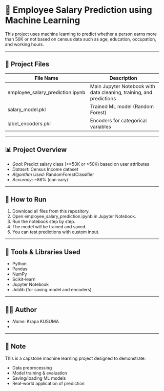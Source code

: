 # 🧠 Employee Salary Prediction using Machine Learning

This project uses machine learning to predict whether a person earns more than 50K or not based on census data such as age, education, occupation, and working hours.

---

## 📂 Project Files

| File Name                        | Description                                         |
|----------------------------------|-----------------------------------------------------|
| employee_salary_prediction.ipynb | Main Jupyter Notebook with data cleaning, training, and predictions |
| salary_model.pkl               | Trained ML model (Random Forest)                   |
| label_encoders.pkl             | Encoders for categorical variables                 |

---

## 📊 Project Overview

- *Goal*: Predict salary class (<=50K or >50K) based on user attributes
- *Dataset*: Census Income dataset
- *Algorithm Used*: RandomForestClassifier
- *Accuracy*: ~86% (can vary)

---

## 🚀 How to Run

1. Download all files from this repository.
2. Open employee_salary_prediction.ipynb in Jupyter Notebook.
3. Run the notebook step by step.
4. The model will be trained and saved.
5. You can test predictions with custom input.

---

## 🧰 Tools & Libraries Used

- Python
- Pandas
- NumPy
- Scikit-learn
- Jupyter Notebook
- Joblib (for saving model and encoders)

---

## 🧑‍💻 Author

- *Name*: Krapa KUSUMA
- 

---

## 📌 Note

This is a capstone machine learning project designed to demonstrate:
- Data preprocessing
- Model training & evaluation
- Saving/loading ML models
- Real-world application of prediction
